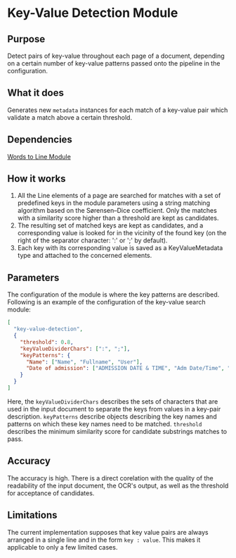 # Key-Value Detection Module

## Purpose

Detect pairs of key-value throughout each page of a document, depending on a certain number of key-value patterns passed onto the pipeline in the configuration.

## What it does

Generates new `metadata` instances for each match of a key-value pair which validate a match above a certain threshold.

## Dependencies

[Words to Line Module](words-to-line-module.md)

## How it works

1. All the Line elements of a page are searched for matches with a set of predefined keys in the module parameters using a string matching algorithm based on the Sørensen–Dice coefficient.
   Only the matches with a similarity score higher than a threshold are kept as candidates.
2. The resulting set of matched keys are kept as candidates, and a corresponding value is looked for in the vicinity of the found key (on the right of the separator character: ':' or ';' by default).
3. Each key with its corresponding value is saved as a KeyValueMetadata type and attached to the concerned elements.

## Parameters

The configuration of the module is where the key patterns are described.
Following is an example of the configuration of the key-value search module:

```json
[
  "key-value-detection",
  {
    "threshold": 0.8,
    "keyValueDividerChars": [":", ";"],
    "keyPatterns": {
      "Name": ["Name", "Fullname", "User"],
      "Date of admission": ["ADMISSION DATE & TIME", "Adm Date/Time", "Reg/Admit Date"]
    }
  }
]
```

Here, the `keyValueDividerChars` describes the sets of characters that are used in the input document to separate the keys from values in a key-pair description.
`keyPatterns` describe objects describing the key names and patterns on which these key names need to be matched.
`threshold` describes the minimum similarity score for candidate substrings matches to pass.

## Accuracy

The accuracy is high.
There is a direct corelation with the quality of the readability of the input document, the OCR's output, as well as the threshold for acceptance of candidates.

## Limitations

The current implementation supposes that key value pairs are always arranged in a single line and in the form `key : value`.
This makes it applicable to only a few limited cases.
